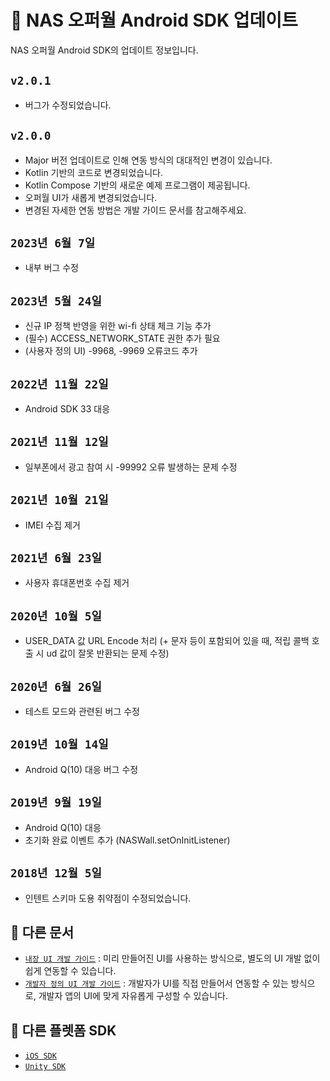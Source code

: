 # 📝 NAS 오퍼월 Android SDK 업데이트
NAS 오퍼월 Android SDK의 업데이트 정보입니다.

## `v2.0.1`
  - 버그가 수정되었습니다.

## `v2.0.0`
  - Major 버전 업데이트로 인해 연동 방식의 대대적인 변경이 있습니다.
  - Kotlin 기반의 코드로 변경되었습니다.
  - Kotlin Compose 기반의 새로운 예제 프로그램이 제공됩니다.
  - 오퍼월 UI가 새롭게 변경되었습니다.
  - 변경된 자세한 연동 방법은 개발 가이드 문서를 참고해주세요.

## `2023년 6월 7일`
- 내부 버그 수정

## `2023년 5월 24일`
- 신규 IP 정책 반영을 위한 wi-fi 상태 체크 기능 추가
- (필수) ACCESS_NETWORK_STATE 권한 추가 필요
- (사용자 정의 UI) -9968, -9969 오류코드 추가

## `2022년 11월 22일`
- Android SDK 33 대응
 
## `2021년 11월 12일`
- 일부폰에서 광고 참여 시 -99992 오류 발생하는 문제 수정

## `2021년 10월 21일`
- IMEI 수집 제거

## `2021년 6월 23일`
- 사용자 휴대폰번호 수집 제거

## `2020년 10월 5일`
- USER_DATA 값 URL Encode 처리 (+ 문자 등이 포함되어 있을 때, 적립 콜백 호출 시 ud 값이 잘못 반환되는 문제 수정)
    
## `2020년 6월 26일`
- 테스트 모드와 관련된 버그 수정
    
## `2019년 10월 14일`
- Android Q(10) 대응 버그 수정
    
## `2019년 9월 19일`
- Android Q(10) 대응
- 초기화 완료 이벤트 추가 (NASWall.setOnInitListener)

## `2018년 12월 5일`
- 인텐트 스키마 도용 취약점이 수정되었습니다.

## 📖 다른 문서
- [`내장 UI 개발 가이드`](Guide.Embed.md) : 미리 만들어진 UI를 사용하는 방식으로, 별도의 UI 개발 없이 쉽게 연동할 수 있습니다.
- [`개발자 정의 UI 개발 가이드`](Guide.Custom.md) : 개발자가 UI를 직접 만들어서 연동할 수 있는 방식으로, 개발자 앱의 UI에 맞게 자유롭게 구성할 수 있습니다.

## 🔗 다른 플렛폼 SDK
- [`iOS SDK`](https://github.com/mafin-global/nas-offerwall-ios)
- [`Unity SDK`](https://github.com/mafin-global/nas-offerwall-unity)

